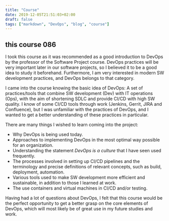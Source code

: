 ```yaml
---
title: "Course"
date: 2019-12-05T21:51:03+02:00
draft: false
tags: ["markdown", "DevOps", "blog", "course"]
---
```

## this course 086
I took this course as it was recommended as a good introduction to DevOps by the professor of the Software Project course. DevOps practices will be very important later in our software projects, so I believed it to be a good idea to study it beforehand. Furthermore, I am very interested in modern SW development practices, and DevOps belongs to that category.  

I came into the course knowing the basic idea of DevOps: A set of practices/tools that combine SW development (Dev) with IT operations (Ops), with the aim of shortening SDLC and provide CI/CD with high SW quality. I know of some CI/CD tools through work (Jenkins, Gerrit, JIRA and Confluence), but I was unfamiliar with the practices of DevOps, and I wanted to get a better understanding of these practices in particular.

There are many things I wished to learn coming into the project:
* Why DevOps is being used today.
* Approaches to implementing DevOps in the most optimal way possible for an organization.
* Understanding the statement _DevOps is a culture_ that I have seen used frequently.
* The processes involved in setting up CI/CD pipelines and the terminology and precise definitions of relevant concepts, such as build, deployment, automation. 
* Various tools used to make SW development more efficient and sustainable, in addition to those I learned at work.
* The use containers and virtual machines in CI/CD and/or testing.

Having had a lot of questions about DevOps, I felt that this course would be the perfect opportunity to get a better grasp on the core elements of DevOps, which will most likely be of great use in my future studies and work.